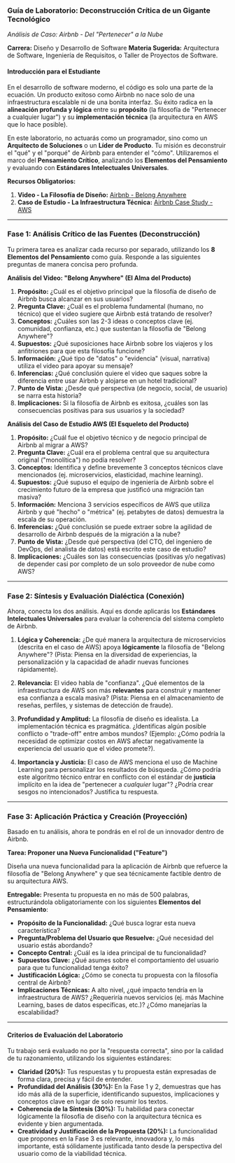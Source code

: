 ### **Guía de Laboratorio: Deconstrucción Crítica de un Gigante Tecnológico**
*Análisis de Caso: Airbnb - Del "Pertenecer" a la Nube*

**Carrera:** Diseño y Desarrollo de Software
**Materia Sugerida:** Arquitectura de Software, Ingeniería de Requisitos, o Taller de Proyectos de Software.

#### **Introducción para el Estudiante**

En el desarrollo de software moderno, el código es solo una parte de la ecuación. Un producto exitoso como Airbnb no nace solo de una infraestructura escalable ni de una bonita interfaz. Su éxito radica en la **alineación profunda y lógica** entre su **propósito** (la filosofía de "Pertenecer a cualquier lugar") y su **implementación técnica** (la arquitectura en AWS que lo hace posible).

En este laboratorio, no actuarás como un programador, sino como un **Arquitecto de Soluciones** o un **Líder de Producto**. Tu misión es deconstruir el "qué" y el "porqué" de Airbnb para entender el "cómo". Utilizaremos el marco del **Pensamiento Crítico**, analizando los **Elementos del Pensamiento** y evaluando con **Estándares Intelectuales Universales**.

**Recursos Obligatorios:**
1.  **Video - La Filosofía de Diseño:** [Airbnb - Belong Anywhere](https://www.youtube.com/watch?time_continue=2&v=xQBNn67rL_o)
2.  **Caso de Estudio - La Infraestructura Técnica:** [Airbnb Case Study - AWS](https://aws.amazon.com/es/solutions/case-studies/airbnb/)

---

### **Fase 1: Análisis Crítico de las Fuentes (Deconstrucción)**

Tu primera tarea es analizar cada recurso por separado, utilizando los **8 Elementos del Pensamiento** como guía. Responde a las siguientes preguntas de manera concisa pero profunda.

**Análisis del Video: "Belong Anywhere" (El Alma del Producto)**

1.  **Propósito:** ¿Cuál es el objetivo principal que la filosofía de diseño de Airbnb busca alcanzar en sus usuarios?
2.  **Pregunta Clave:** ¿Cuál es el problema fundamental (humano, no técnico) que el video sugiere que Airbnb está tratando de resolver?
3.  **Conceptos:** ¿Cuáles son las 2-3 ideas o conceptos clave (ej. comunidad, confianza, etc.) que sustentan la filosofía de "Belong Anywhere"?
4.  **Supuestos:** ¿Qué suposiciones hace Airbnb sobre los viajeros y los anfitriones para que esta filosofía funcione?
5.  **Información:** ¿Qué tipo de "datos" o "evidencia" (visual, narrativa) utiliza el video para apoyar su mensaje?
6.  **Inferencias:** ¿Qué conclusión quiere el video que saques sobre la diferencia entre usar Airbnb y alojarse en un hotel tradicional?
7.  **Punto de Vista:** ¿Desde qué perspectiva (de negocio, social, de usuario) se narra esta historia?
8.  **Implicaciones:** Si la filosofía de Airbnb es exitosa, ¿cuáles son las consecuencias positivas para sus usuarios y la sociedad?

**Análisis del Caso de Estudio AWS (El Esqueleto del Producto)**

1.  **Propósito:** ¿Cuál fue el objetivo técnico y de negocio principal de Airbnb al migrar a AWS?
2.  **Pregunta Clave:** ¿Cuál era el problema central que su arquitectura original ("monolítica") no podía resolver?
3.  **Conceptos:** Identifica y define brevemente 3 conceptos técnicos clave mencionados (ej. microservicios, elasticidad, machine learning).
4.  **Supuestos:** ¿Qué supuso el equipo de ingeniería de Airbnb sobre el crecimiento futuro de la empresa que justificó una migración tan masiva?
5.  **Información:** Menciona 3 servicios específicos de AWS que utiliza Airbnb y qué "hecho" o "métrica" (ej. petabytes de datos) demuestra la escala de su operación.
6.  **Inferencias:** ¿Qué conclusión se puede extraer sobre la agilidad de desarrollo de Airbnb después de la migración a la nube?
7.  **Punto de Vista:** ¿Desde qué perspectiva (del CTO, del ingeniero de DevOps, del analista de datos) está escrito este caso de estudio?
8.  **Implicaciones:** ¿Cuáles son las consecuencias (positivas y/o negativas) de depender casi por completo de un solo proveedor de nube como AWS?

---

### **Fase 2: Síntesis y Evaluación Dialéctica (Conexión)**

Ahora, conecta los dos análisis. Aquí es donde aplicarás los **Estándares Intelectuales Universales** para evaluar la coherencia del sistema completo de Airbnb.

1.  **Lógica y Coherencia:** ¿De qué manera la arquitectura de microservicios (descrita en el caso de AWS) apoya **lógicamente** la filosofía de "Belong Anywhere"? (Pista: Piensa en la diversidad de experiencias, la personalización y la capacidad de añadir nuevas funciones rápidamente).

2.  **Relevancia:** El video habla de "confianza". ¿Qué elementos de la infraestructura de AWS son más **relevantes** para construir y mantener esa confianza a escala masiva? (Pista: Piensa en el almacenamiento de reseñas, perfiles, y sistemas de detección de fraude).

3.  **Profundidad y Amplitud:** La filosofía de diseño es idealista. La implementación técnica es pragmática. ¿Identificas algún posible conflicto o "trade-off" entre ambos mundos? (Ejemplo: ¿Cómo podría la necesidad de optimizar costos en AWS afectar negativamente la experiencia del usuario que el video promete?).

4.  **Importancia y Justicia:** El caso de AWS menciona el uso de Machine Learning para personalizar los resultados de búsqueda. ¿Cómo podría este algoritmo técnico entrar en conflicto con el estándar de **justicia** implícito en la idea de "pertenecer a *cualquier* lugar"? ¿Podría crear sesgos no intencionados? Justifica tu respuesta.

---

### **Fase 3: Aplicación Práctica y Creación (Proyección)**

Basado en tu análisis, ahora te pondrás en el rol de un innovador dentro de Airbnb.

**Tarea: Proponer una Nueva Funcionalidad ("Feature")**

Diseña una nueva funcionalidad para la aplicación de Airbnb que refuerce la filosofía de "Belong Anywhere" y que sea técnicamente factible dentro de su arquitectura AWS.

**Entregable:** Presenta tu propuesta en no más de 500 palabras, estructurándola obligatoriamente con los siguientes **Elementos del Pensamiento**:

*   **Propósito de la Funcionalidad:** ¿Qué busca lograr esta nueva característica?
*   **Pregunta/Problema del Usuario que Resuelve:** ¿Qué necesidad del usuario estás abordando?
*   **Concepto Central:** ¿Cuál es la idea principal de tu funcionalidad?
*   **Supuestos Clave:** ¿Qué asumes sobre el comportamiento del usuario para que tu funcionalidad tenga éxito?
*   **Justificación Lógica:** ¿Cómo se conecta tu propuesta con la filosofía central de Airbnb?
*   **Implicaciones Técnicas:** A alto nivel, ¿qué impacto tendría en la infraestructura de AWS? ¿Requeriría nuevos servicios (ej. más Machine Learning, bases de datos específicas, etc.)? ¿Cómo manejarías la escalabilidad?

---

#### **Criterios de Evaluación del Laboratorio**

Tu trabajo será evaluado no por la "respuesta correcta", sino por la calidad de tu razonamiento, utilizando los siguientes estándares:

*   **Claridad (20%):** Tus respuestas y tu propuesta están expresadas de forma clara, precisa y fácil de entender.
*   **Profundidad del Análisis (30%):** En la Fase 1 y 2, demuestras que has ido más allá de la superficie, identificando supuestos, implicaciones y conceptos clave en lugar de solo resumir los textos.
*   **Coherencia de la Síntesis (30%):** Tu habilidad para conectar lógicamente la filosofía de diseño con la arquitectura técnica es evidente y bien argumentada.
*   **Creatividad y Justificación de la Propuesta (20%):** La funcionalidad que propones en la Fase 3 es relevante, innovadora y, lo más importante, está sólidamente justificada tanto desde la perspectiva del usuario como de la viabilidad técnica.
